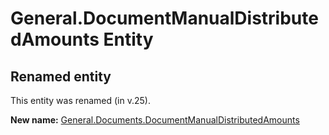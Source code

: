 # General.DocumentManualDistributedAmounts Entity

## Renamed entity

This entity was renamed (in v.25).

**New name:** [General.Documents.DocumentManualDistributedAmounts](General.Documents.DocumentManualDistributedAmounts.md)
